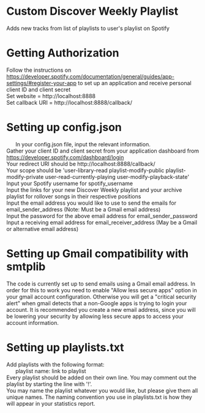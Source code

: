 # Custom Discover Weekly Playlist
Adds new tracks from list of playlists to user's playlist on Spotify

# Getting Authorization
Follow the instructions on https://developer.spotify.com/documentation/general/guides/app-settings/#register-your-app to set up an application and receive personal client ID and client secret
<br/> Set website = http://localhost:8888
<br/> Set callback URI = http://localhost:8888/callback/

# Setting up config.json
&nbsp;&nbsp;&nbsp;&nbsp;&nbsp;&nbsp;In your config.json file, input the relevant information. 
<br/>Gather your client ID and client secret from your application dashboard from https://developer.spotify.com/dashboard/login
<br/>Your redirect URI should be http://localhost:8888/callback/
<br/>Your scope should be 'user-library-read playlist-modify-public playlist-modify-private user-read-currently-playing user-modify-playback-state'
<br/>Input your Spotify username for spotify_username
<br/>Input the links for your new Discover Weekly playlist and your archive playlist for rollover songs in their respective positions
<br/>Input the email address you would like to use to send the emails for email_sender_address (Note: Must be a Gmail email address)
<br/>Input the password for the above email address for email_sender_password
<br/>Input a receiving email address for email_receiver_address (May be a Gmail or alternative email address)

# Setting up Gmail compatibility with smtplib
The code is currently set up to send emails using a Gmail email address. In order for this to work you need to enable "Allow less secure apps" option in your gmail account configuration. Otherwise you will get a "critical security alert" when gmail detects that a non-Google apps is trying to login your account. It is recommended you create a new email address, since you will be lowering your security by allowing less secure apps to access your account information.

# Setting up playlists.txt
Add playlists with the following format: 
<br/>&nbsp;&nbsp;&nbsp;&nbsp;&nbsp;&nbsp;playlist name: link to playlist
<br/>Every playlist should be added on their own line. You may comment out the playlist by starting the line with '!'. 
<br/>You may name the playlist whatever you would like, but please give them all unique names. The naming convention you use in playlists.txt is how they will appear in your statistics report. 
